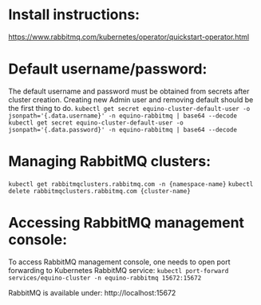 # Install instructions:
https://www.rabbitmq.com/kubernetes/operator/quickstart-operator.html

# Default username/password:
The default username and password must be obtained from secrets after cluster creation.
Creating new Admin user and removing default should be the first thing to do.
`kubectl get secret equino-cluster-default-user -o jsonpath='{.data.username}' -n equino-rabbitmq | base64 --decode`
`kubectl get secret equino-cluster-default-user -o jsonpath='{.data.password}' -n equino-rabbitmq | base64 --decode`

# Managing RabbitMQ clusters:
`kubectl get rabbitmqclusters.rabbitmq.com -n {namespace-name}`
`kubectl delete rabbitmqclusters.rabbitmq.com {cluster-name}`

# Accessing RabbitMQ management console:
To access RabbitMQ management console, one needs to open port forwarding to Kubernetes RabbitMQ service:
`kubectl port-forward services/equino-cluster -n equino-rabbitmq 15672:15672`

RabbitMQ is available under:
http://localhost:15672
